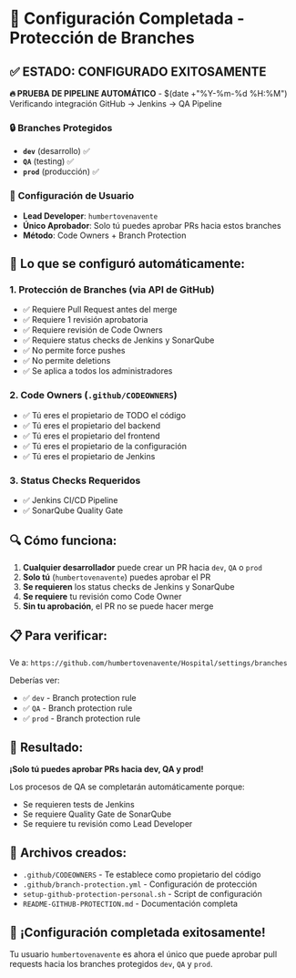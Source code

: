 # 🎉 Configuración Completada - Protección de Branches

## ✅ **ESTADO: CONFIGURADO EXITOSAMENTE**

**🔥 PRUEBA DE PIPELINE AUTOMÁTICO** - $(date +"%Y-%m-%d %H:%M")  
Verificando integración GitHub → Jenkins → QA Pipeline

### 🔒 **Branches Protegidos**
- **`dev`** (desarrollo) ✅
- **`QA`** (testing) ✅  
- **`prod`** (producción) ✅

### 👤 **Configuración de Usuario**
- **Lead Developer**: `humbertovenavente`
- **Único Aprobador**: Solo tú puedes aprobar PRs hacia estos branches
- **Método**: Code Owners + Branch Protection

## 🚀 **Lo que se configuró automáticamente:**

### 1. **Protección de Branches** (via API de GitHub)
- ✅ Requiere Pull Request antes del merge
- ✅ Requiere 1 revisión aprobatoria
- ✅ Requiere revisión de Code Owners
- ✅ Requiere status checks de Jenkins y SonarQube
- ✅ No permite force pushes
- ✅ No permite deletions
- ✅ Se aplica a todos los administradores

### 2. **Code Owners** (`.github/CODEOWNERS`)
- ✅ Tú eres el propietario de TODO el código
- ✅ Tú eres el propietario del backend
- ✅ Tú eres el propietario del frontend
- ✅ Tú eres el propietario de la configuración
- ✅ Tú eres el propietario de Jenkins

### 3. **Status Checks Requeridos**
- ✅ Jenkins CI/CD Pipeline
- ✅ SonarQube Quality Gate

## 🔍 **Cómo funciona:**

1. **Cualquier desarrollador** puede crear un PR hacia `dev`, `QA` o `prod`
2. **Solo tú** (`humbertovenavente`) puedes aprobar el PR
3. **Se requieren** los status checks de Jenkins y SonarQube
4. **Se requiere** tu revisión como Code Owner
5. **Sin tu aprobación**, el PR no se puede hacer merge

## 📋 **Para verificar:**

Ve a: `https://github.com/humbertovenavente/Hospital/settings/branches`

Deberías ver:
- ✅ `dev` - Branch protection rule
- ✅ `QA` - Branch protection rule  
- ✅ `prod` - Branch protection rule

## 🎯 **Resultado:**

**¡Solo tú puedes aprobar PRs hacia dev, QA y prod!**

Los procesos de QA se completarán automáticamente porque:
- Se requieren tests de Jenkins
- Se requiere Quality Gate de SonarQube
- Se requiere tu revisión como Lead Developer

## 📁 **Archivos creados:**

- `.github/CODEOWNERS` - Te establece como propietario del código
- `.github/branch-protection.yml` - Configuración de protección
- `setup-github-protection-personal.sh` - Script de configuración
- `README-GITHUB-PROTECTION.md` - Documentación completa

## 🎊 **¡Configuración completada exitosamente!**

Tu usuario `humbertovenavente` es ahora el único que puede aprobar pull requests hacia los branches protegidos `dev`, `QA` y `prod`.
